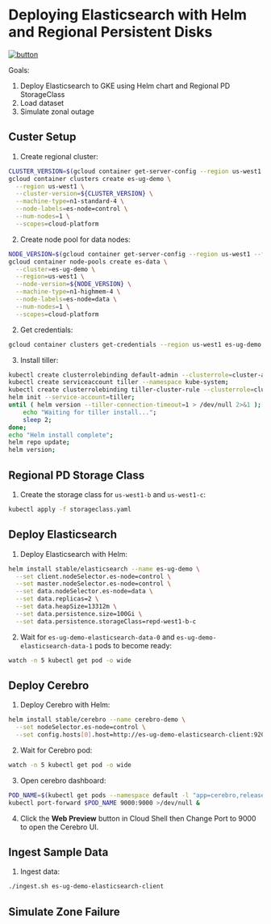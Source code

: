 # Deploying Elasticsearch with Helm and Regional Persistent Disks

[![button](http://gstatic.com/cloudssh/images/open-btn.png)](https://console.cloud.google.com/compute/instanceGroups/?cloudshell_git_repo=https%3A%2F%2Fgithub.com%2Fdanisla%2Fes-ug-demo.git&amp;cloudshell_working_dir=demo1&amp;cloudshell_image=gcr.io%2Fcloud-solutions-group%2Fterraform-helm%3Alatest&amp;cloudshell_tutorial=.%2Ftutorial.md)

Goals:

1. Deploy Elasticsearch to GKE using Helm chart and Regional PD StorageClass
2. Load dataset
3. Simulate zonal outage

## Custer Setup

1. Create regional cluster:

```bash
CLUSTER_VERSION=$(gcloud container get-server-config --region us-west1 --format='value(validMasterVersions[0])') && \
gcloud container clusters create es-ug-demo \
  --region us-west1 \
  --cluster-version=${CLUSTER_VERSION} \
  --machine-type=n1-standard-4 \
  --node-labels=es-node=control \
  --num-nodes=1 \
  --scopes=cloud-platform
```

2. Create node pool for data nodes:

```bash
NODE_VERSION=$(gcloud container get-server-config --region us-west1 --format='value(validNodeVersions[0])') && \
gcloud container node-pools create es-data \
  --cluster=es-ug-demo \
  --region=us-west1 \
  --node-version=${NODE_VERSION} \
  --machine-type=n1-highmem-4 \
  --node-labels=es-node=data \
  --num-nodes=1 \
  --scopes=cloud-platform
```

2. Get credentials:

```bash
gcloud container clusters get-credentials --region us-west1 es-ug-demo
```

3. Install tiller:

```bash
kubectl create clusterrolebinding default-admin --clusterrole=cluster-admin --user=$(gcloud config get-value account);
kubectl create serviceaccount tiller --namespace kube-system;
kubectl create clusterrolebinding tiller-cluster-rule --clusterrole=cluster-admin --serviceaccount=kube-system:tiller;
helm init --service-account=tiller;
until ( helm version --tiller-connection-timeout=1 > /dev/null 2>&1 ); do
    echo "Waiting for tiller install...";
    sleep 2;
done;
echo "Helm install complete";
helm repo update;
helm version;
```

## Regional PD Storage Class

1. Create the storage class for `us-west1-b` and `us-west1-c`:

```bash
kubectl apply -f storageclass.yaml
```

## Deploy Elasticsearch

1. Deploy Elasticsearch with Helm:

```bash
helm install stable/elasticsearch --name es-ug-demo \
  --set client.nodeSelector.es-node=control \
  --set master.nodeSelector.es-node=control \
  --set data.nodeSelector.es-node=data \
  --set data.replicas=2 \
  --set data.heapSize=13312m \
  --set data.persistence.size=100Gi \
  --set data.persistence.storageClass=repd-west1-b-c
```

2. Wait for `es-ug-demo-elasticsearch-data-0` and `es-ug-demo-elasticsearch-data-1` pods to become ready:

```bash
watch -n 5 kubectl get pod -o wide
```

## Deploy Cerebro

1. Deploy Cerebro with Helm:

```bash
helm install stable/cerebro --name cerebro-demo \
  --set nodeSelector.es-node=control \
  --set config.hosts[0].host=http://es-ug-demo-elasticsearch-client:9200,config.hosts[0].name=es-ug-demo
```

2. Wait for Cerebro pod:

```bash
watch -n 5 kubectl get pod -o wide
```

3. Open cerebro dashboard:

```bash
POD_NAME=$(kubectl get pods --namespace default -l "app=cerebro,release=cerebro-demo" -o jsonpath="{.items[0].metadata.name}") && \
kubectl port-forward $POD_NAME 9000:9000 >/dev/null &
```

4. Click the __Web Preview__ button in Cloud Shell then Change Port to 9000 to open the Cerebro UI.

## Ingest Sample Data

1. Ingest data:

```bash
./ingest.sh es-ug-demo-elasticsearch-client
```

## Simulate Zone Failure